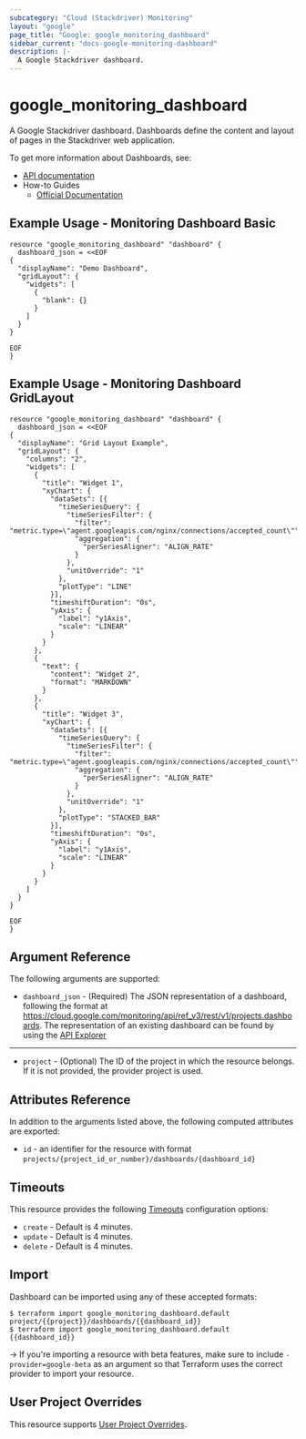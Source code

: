 ```yaml
---
subcategory: "Cloud (Stackdriver) Monitoring"
layout: "google"
page_title: "Google: google_monitoring_dashboard"
sidebar_current: "docs-google-monitoring-dashboard"
description: |-
  A Google Stackdriver dashboard.
---
```


# google\_monitoring\_dashboard

A Google Stackdriver dashboard. Dashboards define the content and layout of pages in the Stackdriver web application.

To get more information about Dashboards, see:

* [API documentation](https://cloud.google.com/monitoring/api/ref_v3/rest/v1/projects.dashboards)
* How-to Guides
    * [Official Documentation](https://cloud.google.com/monitoring/dashboards)

## Example Usage - Monitoring Dashboard Basic


```hcl
resource "google_monitoring_dashboard" "dashboard" {
  dashboard_json = <<EOF
{
  "displayName": "Demo Dashboard",
  "gridLayout": {
    "widgets": [
      {
        "blank": {}
      }
    ]
  }
}

EOF
}
```

## Example Usage - Monitoring Dashboard GridLayout


```hcl
resource "google_monitoring_dashboard" "dashboard" {
  dashboard_json = <<EOF
{
  "displayName": "Grid Layout Example",
  "gridLayout": {
    "columns": "2",
    "widgets": [
      {
        "title": "Widget 1",
        "xyChart": {
          "dataSets": [{
            "timeSeriesQuery": {
              "timeSeriesFilter": {
                "filter": "metric.type=\"agent.googleapis.com/nginx/connections/accepted_count\"",
                "aggregation": {
                  "perSeriesAligner": "ALIGN_RATE"
                }
              },
              "unitOverride": "1"
            },
            "plotType": "LINE"
          }],
          "timeshiftDuration": "0s",
          "yAxis": {
            "label": "y1Axis",
            "scale": "LINEAR"
          }
        }
      },
      {
        "text": {
          "content": "Widget 2",
          "format": "MARKDOWN"
        }
      },
      {
        "title": "Widget 3",
        "xyChart": {
          "dataSets": [{
            "timeSeriesQuery": {
              "timeSeriesFilter": {
                "filter": "metric.type=\"agent.googleapis.com/nginx/connections/accepted_count\"",
                "aggregation": {
                  "perSeriesAligner": "ALIGN_RATE"
                }
              },
              "unitOverride": "1"
            },
            "plotType": "STACKED_BAR"
          }],
          "timeshiftDuration": "0s",
          "yAxis": {
            "label": "y1Axis",
            "scale": "LINEAR"
          }
        }
      }
    ]
  }
}

EOF
}
```

## Argument Reference

The following arguments are supported:


* `dashboard_json` -
  (Required)
  The JSON representation of a dashboard, following the format at https://cloud.google.com/monitoring/api/ref_v3/rest/v1/projects.dashboards.
  The representation of an existing dashboard can be found by using the [API Explorer](https://cloud.google.com/monitoring/api/ref_v3/rest/v1/projects.dashboards/get)

- - -


* `project` - (Optional) The ID of the project in which the resource belongs.
    If it is not provided, the provider project is used.


## Attributes Reference

In addition to the arguments listed above, the following computed attributes are exported:

* `id` - an identifier for the resource with format `projects/{project_id_or_number}/dashboards/{dashboard_id}`

## Timeouts

This resource provides the following
[Timeouts](/docs/configuration/resources.html#timeouts) configuration options:

- `create` - Default is 4 minutes.
- `update` - Default is 4 minutes.
- `delete` - Default is 4 minutes.

## Import

Dashboard can be imported using any of these accepted formats:

```
$ terraform import google_monitoring_dashboard.default project/{{project}}/dashboards/{{dashboard_id}}
$ terraform import google_monitoring_dashboard.default {{dashboard_id}}
```

-> If you're importing a resource with beta features, make sure to include `-provider=google-beta`
as an argument so that Terraform uses the correct provider to import your resource.

## User Project Overrides

This resource supports [User Project Overrides](https://www.terraform.io/docs/providers/google/guides/provider_reference.html#user_project_override).
